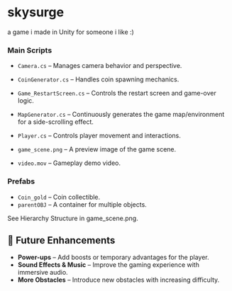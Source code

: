 # skysurge
a game i made in Unity for someone i like :) 

### **Main Scripts**  
- `Camera.cs` – Manages camera behavior and perspective.  
- `CoinGenerator.cs` – Handles coin spawning mechanics.  
- `Game_RestartScreen.cs` – Controls the restart screen and game-over logic.  
- `MapGenerator.cs` – Continuously generates the game map/environment for a side-scrolling effect.  
- `Player.cs` – Controls player movement and interactions.  

- `game_scene.png` – A preview image of the game scene.  
- `video.mov` – Gameplay demo video.  

### **Prefabs**  
- `Coin_gold` – Coin collectible.  
- `parentOBJ` – A container for multiple objects.  

See Hierarchy Structure in game_scene.png.

## **🔮 Future Enhancements**  
- **Power-ups** – Add boosts or temporary advantages for the player.  
- **Sound Effects & Music** – Improve the gaming experience with immersive audio.  
- **More Obstacles** – Introduce new obstacles with increasing difficulty. 


